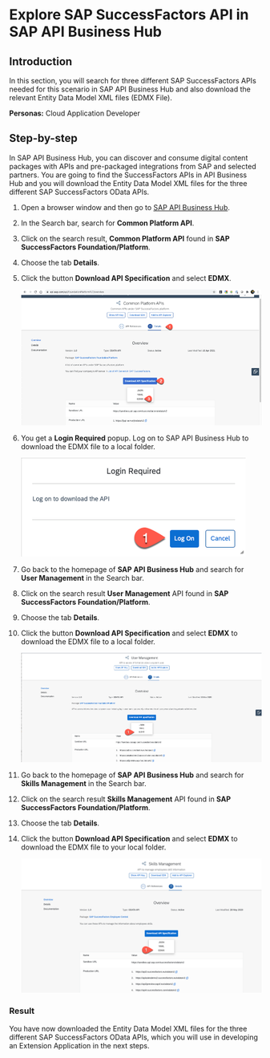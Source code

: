 # Explore SAP SuccessFactors API in SAP API Business Hub

## Introduction
 In this section, you will search for three different SAP SuccessFactors APIs needed for this scenario in SAP API Business Hub and also download the relevant Entity Data Model XML files (EDMX File). 
 
**Personas:** Cloud Application Developer

## Step-by-step	

In SAP API Business Hub, you can discover and consume digital content packages with APIs and pre-packaged integrations from SAP and selected partners. You are going to find the SuccessFactors APIs in API Business Hub and you will download the Entity Data Model XML files for the three different SAP SuccessFactors OData APIs.



1.	Open a browser window and then go to [SAP API Business Hub](https://api.sap.com/).
2. In the Search bar, search for **Common Platform API**.
3. Click on the search result, **Common Platform API** found in **SAP SuccessFactors Foundation/Platform**.
4. Choose the tab **Details**.	
5. Click the button **Download API Specification** and select **EDMX**. 

   ![EDMX External user](./images/api-1.png)
   
6. You get a **Login Required** popup. Log on to SAP API Business Hub to download the EDMX file to a local folder.

   ![Login APIHub](./images/api-2.png) 
   
7. 	Go back to the homepage of **SAP API Business Hub** and search for **User Management** in the Search bar.
8. Click on the search result **User Management** API found in **SAP SuccessFactors Foundation/Platform**.
9. Choose the tab **Details**.	
10. Click the button **Download API Specification** and select **EDMX** to download the EDMX file to a local folder.

    ![EDMX User Management](./images/api-3.png) 
    
11. Go back to the homepage of **SAP API Business Hub** and search for **Skills Management** in the Search bar.
12. Click on the search result **Skills Management** API found in **SAP SuccessFactors Foundation/Platform**.
9. Choose the tab **Details**.	
10. Click the button **Download API Specification** and select **EDMX** to download the EDMX file to your local folder.

    ![EDMX User Management](./images/api-4.png) 

### Result
You have now downloaded the Entity Data Model XML files for the three different SAP SuccessFactors OData APIs, which you will use in developing an Extension Application in the next steps.
